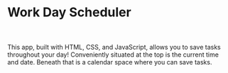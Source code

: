 # Work Day Scheduler <br/><br/>
This app, built with HTML, CSS, and JavaScript, allows you to save tasks throughout your day! Conveniently situated at the top is the current time and date. Beneath that is a calendar space where you can save tasks.

